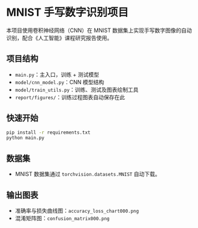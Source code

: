 # MNIST 手写数字识别项目

本项目使用卷积神经网络（CNN）在 MNIST 数据集上实现手写数字图像的自动识别，配合《人工智能》课程研究报告使用。

## 项目结构
- `main.py`：主入口，训练 + 测试模型
- `model/cnn_model.py`：CNN 模型结构
- `model/train_utils.py`：训练、测试及图表绘制工具
- `report/figures/`：训练过程图表自动保存在此

## 快速开始
```bash
pip install -r requirements.txt
python main.py
```

## 数据集
- MNIST 数据集通过 `torchvision.datasets.MNIST` 自动下载。

## 输出图表
- 准确率与损失曲线图：`accuracy_loss_chart000.png`
- 混淆矩阵图：`confusion_matrix000.png`
